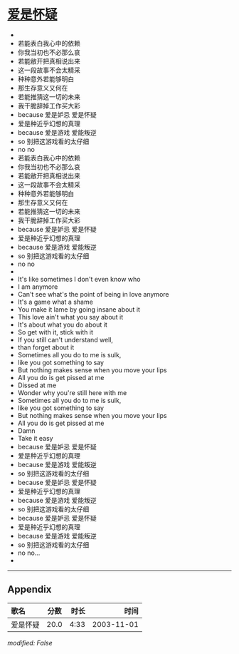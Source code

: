 # [爱是怀疑](https://music.163.com/song?id=66604)

* 
* 若能表白我心中的依赖
* 你我当初也不必那么哀
* 若能敝开把真相说出来
* 这一段故事不会太精采
* 种种意外若能够明白
* 那生存意义又何在
* 若能推猜这一切的未来
* 我干脆辞掉工作买大彩
* because 爱是妒忌 爱是怀疑
* 爱是种近乎幻想的真理
* because 爱是游戏 爱能叛逆
* so 别把这游戏看的太仔细
* no no
* 若能表白我心中的依赖
* 你我当初也不必那么哀
* 若能敝开把真相说出来
* 这一段故事不会太精采
* 种种意外若能够明白
* 那生存意义又何在
* 若能推猜这一切的未来
* 我干脆辞掉工作买大彩
* because 爱是妒忌 爱是怀疑
* 爱是种近乎幻想的真理
* because 爱是游戏 爱能叛逆
* so 别把这游戏看的太仔细
* no no
* 
* It's like sometimes I don't even know who
* I am anymore
* Can't see what's the point of being in love anymore
* It's a game what a shame
* You make it lame by going insane about it
* This love ain't what you say about it
* It's about what you do about it
* So get with it, stick with it
* If you still can't understand well,
* than forget about it
* Sometimes all you do to me is sulk,
* like you got something to say
* But nothing makes sense when you move your lips
* All you do is get pissed at me
* Dissed at me
* Wonder why you're still here with me
* Sometimes all you do to me is sulk,
* like you got something to say
* But nothing makes sense when you move your lips
* All you do is get pissed at me
* Damn
* Take it easy
* because 爱是妒忌 爱是怀疑
* 爱是种近乎幻想的真理
* because 爱是游戏 爱能叛逆
* so 别把这游戏看的太仔细
* because 爱是妒忌 爱是怀疑
* 爱是种近乎幻想的真理
* because 爱是游戏 爱能叛逆
* so 别把这游戏看的太仔细
* because 爱是妒忌 爱是怀疑
* 爱是种近乎幻想的真理
* because 爱是游戏 爱能叛逆
* so 别把这游戏看的太仔细
* no no...
* 


---

## Appendix

|歌名|分数|时长|时间|
|:---|:---:|---:|---:|
|爱是怀疑|20.0|4:33|2003-11-01

*modified: False*